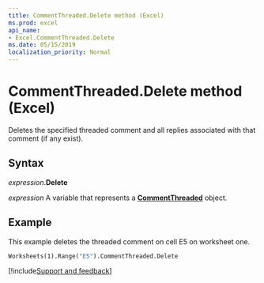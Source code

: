```yaml
---
title: CommentThreaded.Delete method (Excel)
ms.prod: excel
api_name:
- Excel.CommentThreaded.Delete
ms.date: 05/15/2019
localization_priority: Normal
---
```



# CommentThreaded.Delete method (Excel)

Deletes the specified threaded comment and all replies associated with that comment (if any exist). 


## Syntax

_expression_.**Delete**

_expression_ A variable that represents a **[CommentThreaded](Excel.CommentThreaded.md)** object.


## Example

This example deletes the threaded comment on cell E5 on worksheet one.

```vb
Worksheets(1).Range("E5").CommentThreaded.Delete
```


[!include[Support and feedback](~/includes/feedback-boilerplate.md)]